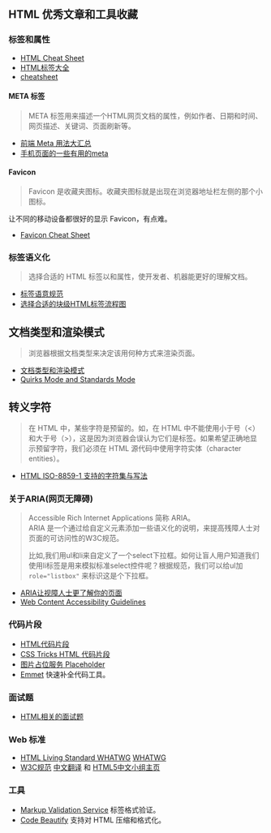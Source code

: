 ## HTML 优秀文章和工具收藏
### 标签和属性
* [HTML Cheat Sheet](https://digital.com/tools/html-cheatsheet/)
* [HTML标签大全](http://www.jianshu.com/p/0676fe569396)
* [<head> cheatsheet](https://github.com/joshbuchea/HEAD)

#### META 标签
> META 标签用来描述一个HTML网页文档的属性，例如作者、日期和时间、网页描述、关键词、页面刷新等。

* [前端 Meta 用法大汇总](http://www.jianshu.com/p/850d2a209ba8)
* [手机页面的一些有用的meta](http://www.jianshu.com/p/a7943a969a19)

#### Favicon
> Favicon 是收藏夹图标。收藏夹图标就是出现在浏览器地址栏左侧的那个小图标。

让不同的移动设备都很好的显示 Favicon，有点难。
* [Favicon Cheat Sheet](https://github.com/audreyr/favicon-cheat-sheet)

### 标签语义化
> 选择合适的 HTML 标签以和属性，使开发者、机器能更好的理解文档。

* [标签语意规范](https://html.spec.whatwg.org/multipage/index.html#toc-semantics)
* [选择合适的块级HTML标签流程图](http://www.jianshu.com/p/c6dd30081358)

## 文档类型和渲染模式
> 浏览器根据文档类型来决定该用何种方式来渲染页面。

* [文档类型和渲染模式](http://www.jianshu.com/p/2433270f6139)
* [Quirks Mode and Standards Mode](https://developer.mozilla.org/en-US/docs/Quirks_Mode_and_Standards_Mode)

## 转义字符
>在 HTML 中，某些字符是预留的。如，在 HTML 中不能使用小于号（<）和大于号（>），这是因为浏览器会误认为它们是标签。如果希望正确地显示预留字符，我们必须在 HTML 源代码中使用字符实体（character entities）。

* [HTML ISO-8859-1 支持的字符集与写法](http://www.w3school.com.cn/tags/html_ref_entities.html)

### 关于ARIA(网页无障碍)
> Accessible Rich Internet Applications 简称 ARIA。    
ARIA 是一个通过给自定义元素添加一些语义化的说明，来提高残障人士对页面的可访问性的W3C规范。
>    
>比如,我们用ul和li来自定义了一个select下拉框。如何让盲人用户知道我们使用li标签是用来模拟标准select控件呢？根据规范，我们可以给ul加`role="listbox"` 来标识这是个下拉框。

* [ARIA让视障人士更了解你的页面](http://tid.tenpay.com/?p=5150)
* [Web Content Accessibility Guidelines](http://www.w3.org/TR/WCAG20/)

### 代码片段
* [HTML代码片段](http://www.jianshu.com/p/2f4910883192)
* [CSS Tricks HTML 代码片段](https://css-tricks.com/snippets/html/)
* [图片占位服务 Placeholder](http://www.jianshu.com/p/641dd5082570)
* [Emmet](http://www.jianshu.com/p/54e5033808fd) 快速补全代码工具。

### 面试题
* [HTML相关的面试题](http://www.jianshu.com/p/2b427ee7eeea)

### Web 标准
* [HTML Living Standard WHATWG](http://www.whatwg.org/specs/web-apps/current-work/multipage/introduction.html) [WHATWG](http://en.wikipedia.org/wiki/WHATWG)
* [W3C规范](http://www.w3.org/standards/) [中文翻译](http://www.w3.org/html/ig/zh/wiki/%E7%BF%BB%E8%AF%91) 和 [HTML5中文小组主页](http://www.w3.org/html/ig/zh/wiki/Main_Page)

### 工具
* [Markup Validation Service](https://validator.w3.org/#validate_by_input+with_options) 标签格式验证。
* [Code Beautify](https://codebeautify.org/htmlviewer/) 支持对 HTML 压缩和格式化。